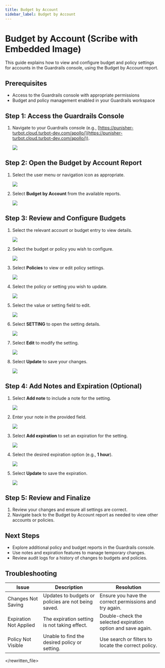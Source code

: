 ```yaml
---
title: Budget by Account
sidebar_label: Budget by Account
---
```


# Budget by Account (Scribe with Embedded Image)

This guide explains how to view and configure budget and policy settings for accounts in the Guardrails console, using the Budget by Account report.

## Prerequisites

- Access to the Guardrails console with appropriate permissions
- Budget and policy management enabled in your Guardrails workspace

## Step 1: Access the Guardrails Console

1. Navigate to your Guardrails console (e.g., [https://punisher-turbot.cloud.turbot-dev.com/apollo/](https://punisher-turbot.cloud.turbot-dev.com/apollo/)).

   ![](https://ajeuwbhvhr.cloudimg.io/colony-recorder.s3.amazonaws.com/files/2025-04-28/87543925-ccb1-4e11-a89a-c33c6596f533/ascreenshot.jpeg?tl_px=0,126&br_px=2266,1393&force_format=jpeg&q=100&width=1120.0)

## Step 2: Open the Budget by Account Report

1. Select the user menu or navigation icon as appropriate.

   ![](https://ajeuwbhvhr.cloudimg.io/colony-recorder.s3.amazonaws.com/files/2025-04-28/87543925-ccb1-4e11-a89a-c33c6596f533/ascreenshot.jpeg?tl_px=0,0&br_px=2266,1266&force_format=jpeg&q=100&width=1120.0&wat=1&wat_opacity=0.7&wat_gravity=northwest&wat_url=https://colony-recorder.s3.us-west-1.amazonaws.com/images/watermarks/FB923C_standard.png&wat_pad=371,-6)
2. Select **Budget by Account** from the available reports.

   ![](https://ajeuwbhvhr.cloudimg.io/colony-recorder.s3.amazonaws.com/files/2025-04-28/53dc0543-0eff-45e4-93f5-5efc2301661d/ascreenshot.jpeg?tl_px=0,0&br_px=2266,1266&force_format=jpeg&q=100&width=1120.0&wat=1&wat_opacity=0.7&wat_gravity=northwest&wat_url=https://colony-recorder.s3.us-west-1.amazonaws.com/images/watermarks/FB923C_standard.png&wat_pad=651,140)

## Step 3: Review and Configure Budgets

1. Select the relevant account or budget entry to view details.

   ![](https://ajeuwbhvhr.cloudimg.io/colony-recorder.s3.amazonaws.com/files/2025-04-28/8d638d45-6e50-4520-839a-87e481e0732c/ascreenshot.jpeg?tl_px=0,246&br_px=2266,1513&force_format=jpeg&q=100&width=1120.0&wat=1&wat_opacity=0.7&wat_gravity=northwest&wat_url=https://colony-recorder.s3.us-west-1.amazonaws.com/images/watermarks/FB923C_standard.png&wat_pad=216,277)
2. Select the budget or policy you wish to configure.

   ![](https://ajeuwbhvhr.cloudimg.io/colony-recorder.s3.amazonaws.com/files/2025-04-28/af7e6334-df68-45b9-8e30-3dc680649611/ascreenshot.jpeg?tl_px=0,218&br_px=2266,1485&force_format=jpeg&q=100&width=1120.0&wat=1&wat_opacity=0.7&wat_gravity=northwest&wat_url=https://colony-recorder.s3.us-west-1.amazonaws.com/images/watermarks/FB923C_standard.png&wat_pad=5,277)
3. Select **Policies** to view or edit policy settings.

   ![](https://ajeuwbhvhr.cloudimg.io/colony-recorder.s3.amazonaws.com/files/2025-04-28/2b224e95-96ba-4c64-bcc2-6ac0dd572942/ascreenshot.jpeg?tl_px=0,0&br_px=2266,1266&force_format=jpeg&q=100&width=1120.0&wat=1&wat_opacity=0.7&wat_gravity=northwest&wat_url=https://colony-recorder.s3.us-west-1.amazonaws.com/images/watermarks/FB923C_standard.png&wat_pad=137,268)
4. Select the policy or setting you wish to update.

   ![](https://ajeuwbhvhr.cloudimg.io/colony-recorder.s3.amazonaws.com/files/2025-04-28/b687717f-e8a2-4b78-a26c-5144ad60d91f/ascreenshot.jpeg?tl_px=0,253&br_px=2266,1520&force_format=jpeg&q=100&width=1120.0&wat=1&wat_opacity=0.7&wat_gravity=northwest&wat_url=https://colony-recorder.s3.us-west-1.amazonaws.com/images/watermarks/FB923C_standard.png&wat_pad=82,391)
5. Select the value or setting field to edit.

   ![](https://ajeuwbhvhr.cloudimg.io/colony-recorder.s3.amazonaws.com/files/2025-04-28/a3a49e41-b078-4eee-a433-7aab108eeac4/ascreenshot.jpeg?tl_px=0,253&br_px=2266,1520&force_format=jpeg&q=100&width=1120.0&wat=1&wat_opacity=0.7&wat_gravity=northwest&wat_url=https://colony-recorder.s3.us-west-1.amazonaws.com/images/watermarks/FB923C_standard.png&wat_pad=90,283)
6. Select **SETTING** to open the setting details.

   ![](https://ajeuwbhvhr.cloudimg.io/colony-recorder.s3.amazonaws.com/files/2025-04-28/dbbdb2e0-9544-4e0f-8d9f-4b43335ec731/ascreenshot.jpeg?tl_px=0,140&br_px=2266,1407&force_format=jpeg&q=100&width=1120.0&wat=1&wat_opacity=0.7&wat_gravity=northwest&wat_url=https://colony-recorder.s3.us-west-1.amazonaws.com/images/watermarks/FB923C_standard.png&wat_pad=832,277)
7. Select **Edit** to modify the setting.

   ![](https://ajeuwbhvhr.cloudimg.io/colony-recorder.s3.amazonaws.com/files/2025-04-28/9481e0af-e3ae-4bb4-a1ec-1ce4246b450b/ascreenshot.jpeg?tl_px=0,0&br_px=2266,1266&force_format=jpeg&q=100&width=1120.0&wat=1&wat_opacity=0.7&wat_gravity=northwest&wat_url=https://colony-recorder.s3.us-west-1.amazonaws.com/images/watermarks/FB923C_standard.png&wat_pad=947,60)
8. Select **Update** to save your changes.

   ![](https://ajeuwbhvhr.cloudimg.io/colony-recorder.s3.amazonaws.com/files/2025-04-28/77a9393b-74d3-4bb8-b628-762ca5ea50bb/ascreenshot.jpeg?tl_px=0,253&br_px=2266,1520&force_format=jpeg&q=100&width=1120.0&wat=1&wat_opacity=0.7&wat_gravity=northwest&wat_url=https://colony-recorder.s3.us-west-1.amazonaws.com/images/watermarks/FB923C_standard.png&wat_pad=18,482)

## Step 4: Add Notes and Expiration (Optional)

1. Select **Add note** to include a note for the setting.

   ![](https://ajeuwbhvhr.cloudimg.io/colony-recorder.s3.amazonaws.com/files/2025-04-28/2010f4ae-7d1a-4c1f-9400-a75a553f0628/ascreenshot.jpeg?tl_px=0,253&br_px=2266,1520&force_format=jpeg&q=100&width=1120.0&wat=1&wat_opacity=0.7&wat_gravity=northwest&wat_url=https://colony-recorder.s3.us-west-1.amazonaws.com/images/watermarks/FB923C_standard.png&wat_pad=14,378)
2. Enter your note in the provided field.

   ![](https://ajeuwbhvhr.cloudimg.io/colony-recorder.s3.amazonaws.com/files/2025-04-28/644f52e2-e10b-469d-9d4f-8a2a8cf79942/ascreenshot.jpeg?tl_px=0,253&br_px=2266,1520&force_format=jpeg&q=100&width=1120.0&wat=1&wat_opacity=0.7&wat_gravity=northwest&wat_url=https://colony-recorder.s3.us-west-1.amazonaws.com/images/watermarks/FB923C_standard.png&wat_pad=41,421)
3. Select **Add expiration** to set an expiration for the setting.

   ![](https://ajeuwbhvhr.cloudimg.io/colony-recorder.s3.amazonaws.com/files/2025-04-28/23c31cbd-f76a-43dc-858c-41b1f32e94ef/ascreenshot.jpeg?tl_px=0,253&br_px=2266,1520&force_format=jpeg&q=100&width=1120.0&wat=1&wat_opacity=0.7&wat_gravity=northwest&wat_url=https://colony-recorder.s3.us-west-1.amazonaws.com/images/watermarks/FB923C_standard.png&wat_pad=15,483)
4. Select the desired expiration option (e.g., **1 hour**).

   ![](https://ajeuwbhvhr.cloudimg.io/colony-recorder.s3.amazonaws.com/files/2025-04-28/d89730d4-f5f3-4881-8803-ed941b5f7ff0/ascreenshot.jpeg?tl_px=0,253&br_px=2266,1520&force_format=jpeg&q=100&width=1120.0&wat=1&wat_opacity=0.7&wat_gravity=northwest&wat_url=https://colony-recorder.s3.us-west-1.amazonaws.com/images/watermarks/FB923C_standard.png&wat_pad=515,503)
5. Select **Update** to save the expiration.

   ![](https://ajeuwbhvhr.cloudimg.io/colony-recorder.s3.amazonaws.com/files/2025-04-28/b1a0eef8-dd84-4c9f-a65f-aec1b394f6ad/ascreenshot.jpeg?tl_px=0,253&br_px=2266,1520&force_format=jpeg&q=100&width=1120.0&wat=1&wat_opacity=0.7&wat_gravity=northwest&wat_url=https://colony-recorder.s3.us-west-1.amazonaws.com/images/watermarks/FB923C_standard.png&wat_pad=28,550)

## Step 5: Review and Finalize

1. Review your changes and ensure all settings are correct.
2. Navigate back to the Budget by Account report as needed to view other accounts or policies.

## Next Steps

- Explore additional policy and budget reports in the Guardrails console.
- Use notes and expiration features to manage temporary changes.
- Review audit logs for a history of changes to budgets and policies.

## Troubleshooting

| Issue                | Description                                                                                 | Resolution                                                                                 |
|----------------------|---------------------------------------------------------------------------------------------|--------------------------------------------------------------------------------------------|
| Changes Not Saving   | Updates to budgets or policies are not being saved.                                          | Ensure you have the correct permissions and try again.                                     |
| Expiration Not Applied | The expiration setting is not taking effect.                                                | Double-check the selected expiration option and save again.                                |
| Policy Not Visible   | Unable to find the desired policy or setting.                                                | Use search or filters to locate the correct policy.                                        |

</rewritten_file>
